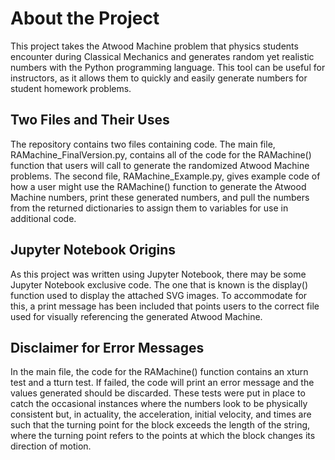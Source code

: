 # About the Project
This project takes the Atwood Machine problem that physics students encounter during Classical Mechanics and generates random yet realistic numbers with the Python programming language. This tool can be useful for instructors, as it allows them to quickly and easily generate numbers for student homework problems. 
## Two Files and Their Uses
The repository contains two files containing code. The main file, RAMachine_FinalVersion.py, contains all of the code for the RAMachine() function that users will call to generate the randomized Atwood Machine problems. The second file, RAMachine_Example.py, gives example code of how a user might use the RAMachine() function to generate the Atwood Machine numbers, print these generated numbers, and pull the numbers from the returned dictionaries to assign them to variables for use in additional code.
## Jupyter Notebook Origins
As this project was written using Jupyter Notebook, there may be some Jupyter Notebook exclusive code. The one that is known is the display() function used to display the attached SVG images. To accommodate for this, a print message has been included that points users to the correct file used for visually referencing the generated Atwood Machine.
## Disclaimer for Error Messages
In the main file, the code for the RAMachine() function contains an xturn test and a tturn test. If failed, the code will print an error message and the values generated should be discarded. These tests were put in place to catch the occasional instances where the numbers look to be physically consistent but, in actuality, the acceleration, initial velocity, and times are such that the turning point for the block exceeds the length of the string, where the turning point refers to the points at which the block changes its direction of motion.

